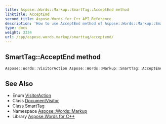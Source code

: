 ```yaml
---
title: Aspose::Words::Markup::SmartTag::AcceptEnd method
linktitle: AcceptEnd
second_title: Aspose.Words for C++ API Reference
description: 'How to use AcceptEnd method of Aspose::Words::Markup::SmartTag class in C++.'
type: docs
weight: 3334
url: /cpp/aspose.words.markup/smarttag/acceptend/
---
```

## SmartTag::AcceptEnd method




```cpp
Aspose::Words::VisitorAction Aspose::Words::Markup::SmartTag::AcceptEnd(System::SharedPtr<Aspose::Words::DocumentVisitor> visitor) override
```

## See Also

* Enum [VisitorAction](../../../aspose.words/visitoraction/)
* Class [DocumentVisitor](../../../aspose.words/documentvisitor/)
* Class [SmartTag](../)
* Namespace [Aspose::Words::Markup](../../)
* Library [Aspose.Words for C++](../../../)
